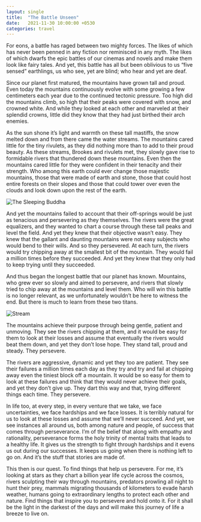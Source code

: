 ```yaml
---
layout: single
title:  "The Battle Unseen"
date:   2021-11-30 10:00:00 +0530
categories: travel
---
```


For eons, a battle has raged between two mighty forces. The likes of which has never been penned in any fiction nor reminisced in any myth. The likes of which dwarfs the epic battles of our cinemas and novels and make them look like fairy tales. And yet, this battle has all but been oblivious to us “five sensed” earthlings, us who see, yet are blind; who hear and yet are deaf.

Since our planet first matured, the mountains have grown tall and proud. Even today the mountains continuously evolve with some growing a few centimeters each year due to the continued tectonic pressure. Too high did the mountains climb, so high that their peaks were covered with snow, and crowned white. And while they looked at each other and marveled at their splendid crowns, little did they know that they had just birthed their arch enemies.

As the sun shone it’s light and warmth on these tall mastiffs, the snow melted down and from there came the water streams. The mountains cared little for the tiny rivulets, as they did nothing more than to add to their proud beauty. As these streams, Brookes and rivulets met, they slowly gave rise to formidable rivers that thundered down these mountains. Even then the mountains cared little for they were confident in their tenacity and their strength. Who among this earth could ever change those majestic mountains, those that were made of earth and stone, those that could host entire forests on their slopes and those that could tower over even the clouds and look down upon the rest of the earth.

![The Sleeping Buddha](/assets/images/2021-11-30-1.webp)

And yet the mountains failed to account that their off-springs would be just as tenacious and persevering as they themselves. The rivers were the great equalizers, and they wanted to chart a course through these tall peaks and level the field. And yet they knew that their objective wasn’t easy. They knew that the gallant and daunting mountains were not easy subjects who would bend to their wills. And so they persevered. At each turn, the rivers would try chipping away at the smallest bit of the mountain. They would fail a million times before they succeeded. And yet they knew that they only had to keep trying until they succeeded.

And thus began the longest battle that our planet has known. Mountains, who grew ever so slowly and aimed to persevere, and rivers that slowly tried to chip away at the mountains and level them. Who will win this battle is no longer relevant, as we unfortunately wouldn’t be here to witness the end. But there is much to learn from these two titans.

![Stream](/assets/images/2021-11-30-2.webp)

The mountains achieve their purpose through being gentle, patient and unmoving. They see the rivers chipping at them, and it would be easy for them to look at their losses and assume that eventually the rivers would beat them down, and yet they don’t lose hope. They stand tall, proud and steady. They persevere.

The rivers are aggressive, dynamic and yet they too are patient. They see their failures a million times each day as they try and try and fail at chipping away even the tiniest block off a mountain. It would be so easy for them to look at these failures and think that they would never achieve their goals, and yet they don’t give up. They dart this way and that, trying different things each time. They persevere.

In life too, at every step, in every venture that we take, we face uncertainties, we face hardships and we face losses. It is terribly natural for us to look at these losses and assume that we’ll never succeed. And yet, we see instances all around us, both among nature and people, of success that comes through perseverance. I’m of the belief that along with empathy and rationality, perseverance forms the holy trinity of mental traits that leads to a healthy life. It gives us the strength to fight through hardships and it evens us out during our successes. It keeps us going when there is nothing left to go on. And it’s the stuff that stories are made of.

This then is our quest. To find things that help us persevere. For me, it’s looking at stars as they chart a billion year life cycle across the cosmos, rivers sculpting their way through mountains, predators prowling all night to hunt their prey, mammals migrating thousands of kilometers to evade harsh weather, humans going to extraordinary lengths to protect each other and nature. Find things that inspire you to persevere and hold onto it. For it shall be the light in the darkest of the days and will make this journey of life a breeze to live on.